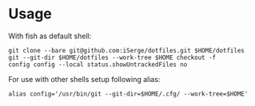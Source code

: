 # Usage

With fish as default shell:
```
git clone --bare git@github.com:iSerge/dotfiles.git $HOME/dotfiles
git --git-dir $HOME/dotfiles --work-tree $HOME checkout -f
config config --local status.showUntrackedFiles no
```

For use with other shells setup following alias:
```
alias config='/usr/bin/git --git-dir=$HOME/.cfg/ --work-tree=$HOME'
```
